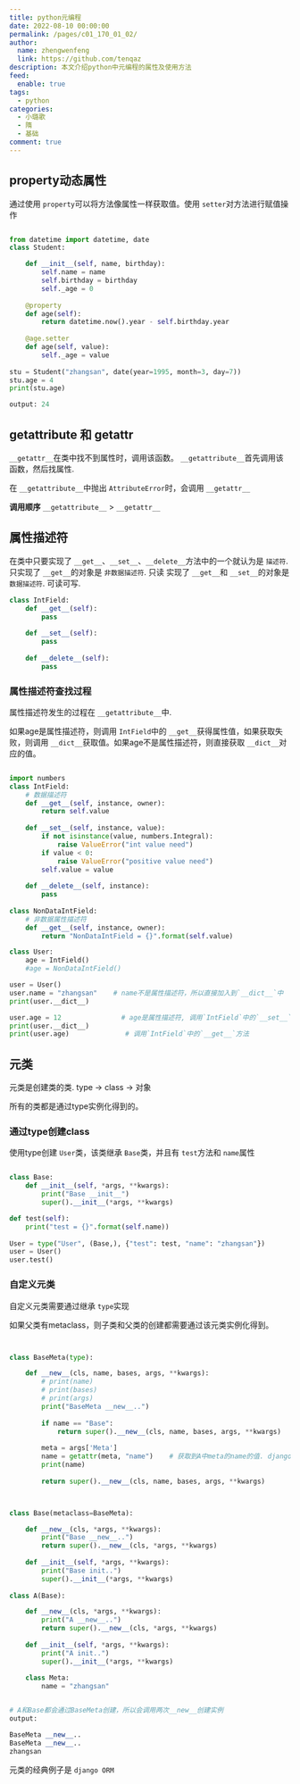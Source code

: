 ```yaml
---
title: python元编程
date: 2022-08-10 00:00:00
permalink: /pages/c01_170_01_02/
author: 
  name: zhengwenfeng
  link: https://github.com/tenqaz
description: 本文介绍python中元编程的属性及使用方法
feed: 
  enable: true
tags: 
  - python
categories: 
  - 小璐歌
  - 隋
  - 基础
comment: true
---
```

## property动态属性

通过使用 `property`可以将方法像属性一样获取值。使用 `setter`对方法进行赋值操作

```python

from datetime import datetime, date
class Student:

    def __init__(self, name, birthday):
        self.name = name
        self.birthday = birthday
        self._age = 0
  
    @property
    def age(self):
        return datetime.now().year - self.birthday.year
  
    @age.setter
    def age(self, value):
        self._age = value
  
stu = Student("zhangsan", date(year=1995, month=3, day=7))
stu.age = 4
print(stu.age)

output: 24
```

## __getattribute__ 和 __getattr__

`__getattr__`在类中找不到属性时，调用该函数。
`__getattribute__`首先调用该函数，然后找属性.

在 `__getattribute__`中抛出 `AttributeError`时，会调用 `__getattr__`

**调用顺序**
`__getattribute__`  >  `__getattr__`

## 属性描述符

在类中只要实现了 `__get__`、`__set__`、`__delete__`方法中的一个就认为是 `描述符`.
只实现了 `__get__`的对象是 `非数据描述符`. 只读
实现了 `__get__`和 `__set__`的对象是 `数据描述符`. 可读可写.

```python
class IntField:
    def __get__(self):
        pass
  
    def __set__(self):
        pass
  
    def __delete__(self):
        pass
```

### 属性描述符查找过程

属性描述符发生的过程在 `__getattribute__`中.

如果age是属性描述符，则调用 `IntField`中的 `__get__`获得属性值，如果获取失败，则调用 `__dict__`获取值。如果age不是属性描述符，则直接获取 `__dict__`对应的值。

```python

import numbers
class IntField:
    # 数据描述符
    def __get__(self, instance, owner):
        return self.value
  
    def __set__(self, instance, value):
        if not isinstance(value, numbers.Integral):
            raise ValueError("int value need")
        if value < 0:
            raise ValueError("positive value need")
        self.value = value
  
    def __delete__(self, instance):
        pass
  
class NonDataIntField:
    # 非数据属性描述符
    def __get__(self, instance, owner):
        return "NonDataIntField = {}".format(self.value)

class User:
    age = IntField()
    #age = NonDataIntField()

user = User()
user.name = "zhangsan"    # name不是属性描述符，所以直接加入到`__dict__`中
print(user.__dict__)

user.age = 12               # age是属性描述符, 调用`IntField`中的`__set__`方法， 而不会加入到`__dict__`中
print(user.__dict__)
print(user.age)              # 调用`IntField`中的`__get__`方法


```

## 元类

元类是创建类的类.
type -> class -> 对象

所有的类都是通过type实例化得到的。

### 通过type创建class

使用type创建 `User`类，该类继承 `Base`类，并且有 `test`方法和 `name`属性

```python

class Base:
    def __init__(self, *args, **kwargs):
        print("Base __init__")
        super().__init__(*args, **kwargs)

def test(self):
    print("test = {}".format(self.name))
 
User = type("User", (Base,), {"test": test, "name": "zhangsan"})
user = User()
user.test()


```

### 自定义元类

自定义元类需要通过继承 `type`实现

如果父类有metaclass，则子类和父类的创建都需要通过该元类实例化得到。

```python


class BaseMeta(type):

    def __new__(cls, name, bases, args, **kwargs):
        # print(name)
        # print(bases)
        # print(args)
        print("BaseMeta __new__..")
  
        if name == "Base":
            return super().__new__(cls, name, bases, args, **kwargs)
  
        meta = args['Meta']
        name = getattr(meta, "name")    # 获取到A中meta的name的值. django的orm也是这样实现的
        print(name)
  
        return super().__new__(cls, name, bases, args, **kwargs)



class Base(metaclass=BaseMeta):

    def __new__(cls, *args, **kwargs):
        print("Base __new__..")
        return super().__new__(cls, *args, **kwargs)
  
    def __init__(self, *args, **kwargs):
        print("Base init..")
        super().__init__(*args, **kwargs)
  
class A(Base):

    def __new__(cls, *args, **kwargs):
        print("A __new__..")
        return super().__new__(cls, *args, **kwargs)
  
    def __init__(self, *args, **kwargs):
        print("A init..")
        super().__init__(*args, **kwargs)
  
    class Meta:
        name = "zhangsan"


# A和Base都会通过BaseMeta创建，所以会调用两次__new__创建实例
output:

BaseMeta __new__..
BaseMeta __new__..
zhangsan
```

元类的经典例子是 `django ORM`
